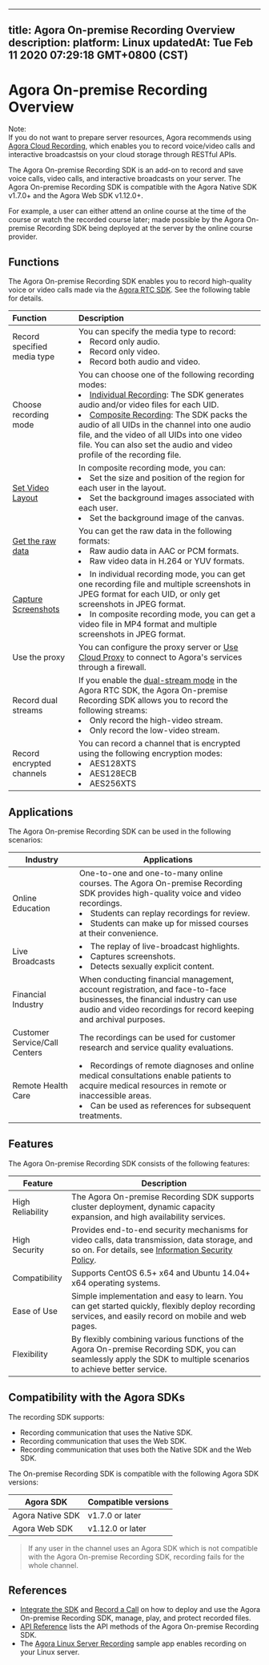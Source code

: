 
---
title: Agora On-premise Recording Overview
description: 
platform: Linux
updatedAt: Tue Feb 11 2020 07:29:18 GMT+0800 (CST)
---
# Agora On-premise Recording Overview
<div class="alert note">Note: <br>If you do not want to prepare server resources, Agora recommends using <a href="https://docs.agora.io/en/cloud-recording/product_cloud_recording?platform=Linux">Agora Cloud Recording</a>, which enables you to record voice/video calls and interactive broadcastsis on your cloud storage through RESTful APIs.  </div>

The Agora On-premise Recording SDK is an add-on to record and save voice calls, video calls, and interactive broadcasts on your server. The Agora On-premise Recording SDK is compatible with the Agora Native SDK v1.7.0+ and the Agora Web SDK v1.12.0+.

For example, a user can either attend an online course at the time of the course or watch the recorded course later; made possible by the Agora On-premise Recording SDK being deployed at the server by the online course provider.

## Functions

The Agora On-premise Recording SDK enables you to record high-quality voice or video calls made via the [Agora RTC SDK](https://docs.agora.io/en/Agora%20Platform/terms?platform=All%20Platforms#rtc-sdk). See the following table for details.

| Function                                                     | Description                                                  |
| :----------------------------------------------------------- | :----------------------------------------------------------- |
| Record specified media type                                    | You can specify the media type to record:<li>Record only audio.<li>Record only video.<li>Record both audio and video. |
| Choose recording mode                                        | You can choose one of the following recording modes:<li>[Individual Recording](../../en/Recording/recording_individual_mode.md): The SDK generates audio and/or video files for each UID.<li>[Composite Recording](../../en/Recording/recording_composite_mode.md): The SDK packs the audio of all UIDs in the channel into one audio file, and the video of all UIDs into one video file. You can also set the audio and video profile of the recording file. |
| [Set Video Layout](../../en/Recording/recording_layout.md) | In composite recording mode, you can: <li>Set the size and position of the region for each user in the layout.<li>Set the background images associated with each user.<li>Set the background image of the canvas. |
| [Get the raw data](../../en/Recording/recording_raw_data.md) | You can get the raw data in the following formats: <li>Raw audio data in AAC or PCM formats.<li>Raw video data in H.264 or YUV formats. |
| [Capture Screenshots](../../en/Recording/recording_screen_capture.md) | <li>In individual recording mode, you can get one recording file and multiple screenshots in JPEG format for each UID, or only get screenshots in JPEG format.</li><li>In composite recording mode, you can get a video file in MP4 format and multiple screenshots in JPEG format.</li> |
| Use the proxy                                                | You can configure the proxy server or [Use Cloud Proxy](../../en/Recording/cloudproxy_recording.md) to connect to Agora's services through a firewall. |
| Record dual streams                                          | If you enable the [dual-stream mode](https://docs.agora.io/en/Agora%20Platform/terms?platform=All%20Platforms#a-name-dualadual-stream-mode) in the Agora RTC SDK, the Agora On-premise Recording SDK allows you to record the following streams:<li>Only record the high-video stream.</li><li>Only record the low-video stream.</li> |
|Record encrypted channels|You can record a channel that is encrypted using the following encryption modes:<li>AES128XTS</li><li>AES128ECB</li><li>AES256XTS</li> |

## Applications

The Agora On-premise Recording SDK can be used in the following scenarios:

| Industry                      | Applications                                                 |
| ----------------------------- | ------------------------------------------------------------ |
| Online Education              | One-to-one and one-to-many online courses. The Agora On-premise Recording SDK provides high-quality voice and video recordings. <li>Students can replay recordings for review.<li>Students can make up for missed courses at their convenience. |
| Live Broadcasts               | <li>The replay of live-broadcast highlights.<li>Captures screenshots.<li>Detects sexually explicit content. |
| Financial Industry            | When conducting financial management, account registration, and face-to-face businesses, the financial industry can use audio and video recordings for record keeping and archival purposes. |
| Customer Service/Call Centers | The recordings can be used for customer research and service quality evaluations. |
| Remote Health Care            | <li>Recordings of remote diagnoses and online medical consultations enable patients to acquire medical resources in remote or inaccessible areas. <li> Can be used as references for subsequent treatments. |

## Features

The Agora On-premise Recording SDK consists of the following features:

| Feature          | Description                                                  |
| ---------------- | ------------------------------------------------------------ |
| High Reliability | The Agora On-premise Recording SDK supports cluster deployment, dynamic capacity expansion, and high availability services. |
| High Security    | Provides end-to-end security mechanisms for video calls, data transmission, data storage, and so on. For details, see [Information Security Policy](../../en/Agora%20Platform/security.md). |
| Compatibility    | Supports CentOS 6.5+ x64 and Ubuntu 14.04+ x64 operating systems. |
| Ease of Use      | Simple implementation and easy to learn. You can get started quickly, flexibly deploy recording services, and easily record on mobile and web pages. |
| Flexibility      | By flexibly combining various functions of the Agora On-premise Recording SDK, you can seamlessly apply the SDK to multiple scenarios to achieve better service. |

## Compatibility with the Agora SDKs

The recording SDK supports:

- Recording communication that uses the Native SDK.
- Recording communication that uses the Web SDK.
- Recording communication that uses both the Native SDK and the Web SDK.

The On-premise Recording SDK is compatible with the following Agora SDK versions:

<table>
<thead>
<tr><th>Agora SDK</th>
<th>Compatible versions</th>
</tr>
</thead>
<tbody>
<tr><td>Agora Native SDK</td>
<td>v1.7.0 or later</td>
</tr>
<tr><td>Agora Web SDK</td>
<td>v1.12.0 or later</td>
</tr>
</tbody>
</table>

> If any user in the channel uses an Agora SDK which is not compatible with the Agora On-premise Recording SDK, recording fails for the whole channel.

## References

- [Integrate the SDK](../../en/Quickstart%20Guide/recording_integrate_cpp.md) and [Record a Call](../../en/Quickstart%20Guide/recording_cmd_cpp.md) on how to deploy and use the Agora On-premise Recording SDK, manage, play, and protect recorded files.
- [API Reference](https://docs.agora.io/en/Recording/API%20Reference/recording_cpp/index.html) lists the API methods of the Agora On-premise Recording SDK.
- The [Agora Linux Server Recording](https://github.com/AgoraIO/Basic-Recording/) sample app enables recording on your Linux server.
